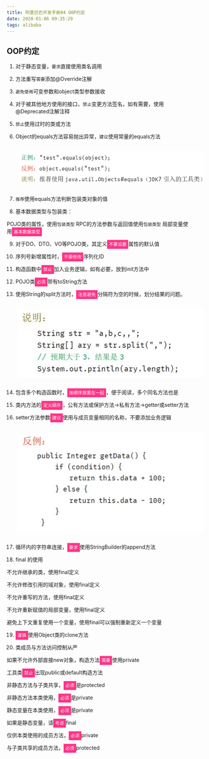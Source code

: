 ```yaml
---
title: 阿里巴巴开发手册04 OOP约定
date: 2020-01-06 09:35:29
tags: alibaba
---
```


## OOP约定

1. 对于静态变量，`要求`直接使用类名调用

2. 方法重写`需要`添加@Override注解

3. `避免使用`可变参数和object类型参数接收

4. 对于被其他地方使用的接口，`禁止`变更方法签名，如有需要，使用@Deprecated注解注释

5. `禁止`使用过时的类或方法

6. Object的equals方法容易抛出异常，`建议`使用常量的equals方法

<img src='alibabaPattern04\217a6cd3-af60-4ea0-88c3-e2cecf90fdca.jpg' style='margin:30px;display:block' alt='title'>

7. `推荐`使用equals方法判断包装类对象的值

8. 基本数据类型与包装类：

POJO类的属性，使用`包装类型`
RPC的方法参数与返回值使用`包装类型`
局部变量使用<code style='background:#ff3385;color:white;padding:5px;'>基本数据类型</code>

9. 对于DO、DTO、VO等POJO类，其定义<code style='background:#ff3385;color:white;padding:5px;'>不要设置</code>属性的默认值

10. 序列号新增属性时，<code style='background:#ff3385;color:white;padding:5px;'>不要修改</code>序列化ID

11. 构造函数中<code style='background:#ff3385;color:white;padding:5px;'>禁止</code>加入业务逻辑，如有必要，放到init方法中

12. POJO类<code style='background:#ff3385;color:white;padding:5px;'>必须</code>带有toString方法

13. 使用String的split方法时，<code style='background:#ff3385;color:white;padding:5px;'>注意避免</code>分隔符为空的时候，划分结果的问题。

<img src='alibabaPattern04\44706ed7-e51f-4938-8913-1397417786cd.jpg' style='margin:30px;display:block' alt='title'>

14. 包含多个构造函数时，<code style='background:#ff3385;color:white;padding:5px;'>按顺序放置在一起</code>，便于阅读，多个同名方法也是

15. 类内方法的<code style='background:#ff3385;color:white;padding:5px;'>定义顺序</code>，公有方法或保护方法->私有方法->getter或setter方法

16. setter方法参数<code style='background:#ff3385;color:white;padding:5px;'>建议</code>使用与成员变量相同的名称，不要添加业务逻辑

<img src='alibabaPattern04\df00936f-8ad5-4752-9306-5449c015ece6.jpg' style='margin:30px;display:block' alt='title'>

17. 循环内的字符串连接，<code style='background:#ff3385;color:white;padding:5px;'>要求</code>使用StringBuilder的append方法

18. final 的使用

不允许继承的类，使用final定义

不允许修改引用的域对象，使用final定义

不允许重写的方法，使用final定义

不允许重新赋值的局部变量，使用final定义

避免上下文重复使用一个变量，使用final可以强制重新定义一个变量

19. <code style='background:#ff3385;color:white;padding:5px;'>谨慎</code>使用Object类的clone方法

20. 类成员与方法访问控制从严

如果不允许外部直接new对象，构造方法<code style='background:#ff3385;color:white;padding:5px;'>需要</code>使用private

工具类<code style='background:#ff3385;color:white;padding:5px;'>禁止</code>出现public或default构造方法

非静态方法与子类共享，<code style='background:#ff3385;color:white;padding:5px;'>必须</code>是protected

非静态方法本类使用，<code style='background:#ff3385;color:white;padding:5px;'>必须</code>是private

静态变量在本类使用，<code style='background:#ff3385;color:white;padding:5px;'>必须</code>是private

如果是静态变量，请<code style='background:#ff3385;color:white;padding:5px;'>考虑</code>final

仅供本类使用的成员方法，<code style='background:#ff3385;color:white;padding:5px;'>必须</code>private



与子类共享的成员方法，<code style='background:#ff3385;color:white;padding:5px;'>必须</code>protected

